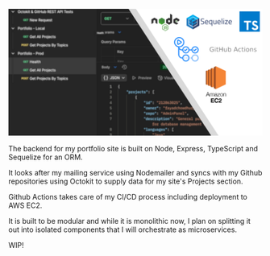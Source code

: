 ![Backend](./assets/featured-image.png)

The backend for my portfolio site is built on Node, Express, TypeScript and Sequelize for an ORM.

It looks after my mailing service using Nodemailer and syncs with my Github repositories using Octokit to supply data for my site's Projects section.

Github Actions takes care of my CI/CD process including deployment to AWS EC2.

It is built to be modular and while it is monolithic now, I plan on splitting it out into isolated components that I will orchestrate as microservices.

WIP!
